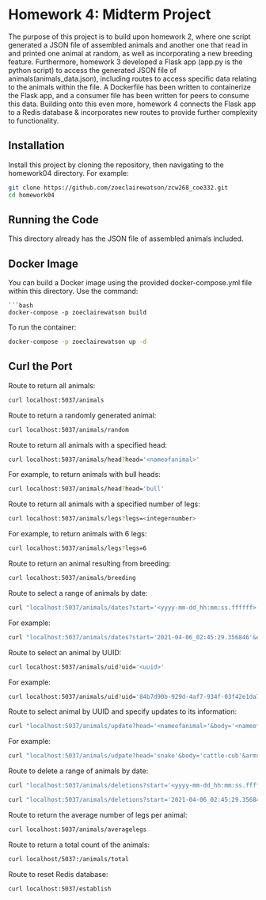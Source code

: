 
# Homework 4: Midterm Project

The purpose of this project is to build upon homework 2, where one script generated a JSON file of assembled animals and another one that read in and printed one animal at random, as well as incorporating a new breeding feature. Furthermore, homework 3 developed a Flask app (app.py is the python script) to access the generated JSON file of animals(animals_data.json), including routes to access specific data relating to the animals within the file. A Dockerfile has been written to containerize the Flask app, and a consumer file has been written for peers to consume this data. Building onto this even more, homework 4 connects the Flask app to a Redis database & incorporates new routes to provide further complexity to functionality.

## Installation

Install this project by cloning the repository, then navigating to the homework04 directory. For example:

```bash
git clone https://github.com/zoeclairewatson/zcw268_coe332.git
cd homework04
```

## Running the Code

This directory already has the JSON file of assembled animals included.

## Docker Image

You can build a Docker image using the provided docker-compose.yml file within this directory. Use the command:

```
```bash
docker-compose -p zoeclairewatson build
```

To run the container:

```bash
docker-compose -p zoeclairewatson up -d
```

## Curl the Port

Route to return all animals:

```bash
curl localhost:5037/animals
```

Route to return a randomly generated animal:

```bash
curl localhost:5037/animals/random
```

Route to return all animals with a specified head:

```bash
curl localhost:5037/animals/head?head='<nameofanimal>'
```

For example, to return animals with bull heads:

```bash
curl localhost:5037/animals/head?head='bull'
```

Route to return all animals with a specified number of legs:

```bash
curl localhost:5037/animals/legs?legs=<integernumber>
```

For example, to return animals with 6 legs:

```bash
curl localhost:5037/animals/legs?legs=6
```

Route to return an animal resulting from breeding:

```bash
curl localhost:5037/animals/breeding
```

Route to select a range of animals by date:

```bash
curl "localhost:5037/animals/dates?start='<yyyy-mm-dd_hh:mm:ss.ffffff>'&end='<yyyy-mm-dd_hh:mm:ss.ffffff>'"
```

For example:

```bash
curl "localhost:5037/animals/dates?start='2021-04-06_02:45:29.356846'&end='2021-04-06_02:45:29.381785'"
```

Route to select an animal by UUID:

```bash
curl localhost:5037/animals/uid?uid='<uuid>'
```

For example:

```bash
curl localhost:5037/animals/uid?uid='84b7d90b-929d-4af7-934f-03f42e1da724'
```

Route to select animal by UUID and specify updates to its information:

```bash
curl "localhost:5037/animals/update?head='<nameofanimal>'&body='<nameofanimal>'&arms=<integernumber>&legs=<integernumber>&tails=<integernumber>&uid=<uuid>"
```

For example:

```bash
curl "localhost:5037/animals/udpate?head='snake'&body='cattle-cub'&arms=4&legs=20&tails=8&uid=84b7d90b-929d-4af7-934f-03f42e1da724"
```

Route to delete a range of animals by date:

```bash
curl "localhost:5037/animals/deletions?start='<yyyy-mm-dd_hh:mm:ss.ffffff>'&end='<yyyy-mm-dd_hh:mm:ss.ffffff>'"
```

```bash
curl "localhost:5037/animals/deletions?start='2021-04-06_02:45:29.356846'&end='2021-04-06_02:45:29.381785'"
```

Route to return the average number of legs per animal:

```bash
curl localhost:5037/animals/averagelegs
```

Route to return a total count of the animals:

```bash
curl localhost/5037:/animals/total
```

Route to reset Redis database:

```bash
curl localhost:5037/establish
```
